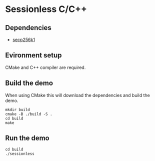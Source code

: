 # Sessionless C/C++

## Dependencies 
* [secp256k1](https://github.com/bitcoin-core/secp256k1)

## Evironment setup 
CMake and C++ compiler are required.

## Build the demo
When using CMake this will download the dependencies and build the demo.
```shell
mkdir build
cmake -B ./build -S .
cd build
make
```

## Run the demo
```shell
cd build
./sessionless
```